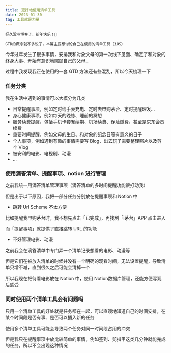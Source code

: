 ```yaml
---
title: 更好地使用清单工具
date: 2023-01-30
tag: 工具就是力量
---
```


```
好久没写博客了，新年快乐！🧨

GTD的概念就不多说了，本篇主要想讨论自己在使用的清单工具（iOS）
```

今年过年发生了很多事情，安排我和对象父母的第一次线下见面、确定了和对象的终身大事、开始有意识地照顾自己的父母...

过程中我发现我正在使用的一套 GTD 方法还有些混乱，所以今天梳理一下

### 任务分类

我在生活中遇到的事情可以大概分为几类

- 日常提醒事项，例如定时给手表充电、定时去申购茅台、定时提醒理发...
- 身心健康事项，例如每天的晚练、睡前的冥想
- 服务续费提醒，包括手机卡套餐续期、机场续费、保险缴费，甚至是京东会员续费
- 重要时间提醒，例如父母的生日、和对象的纪念日等有意义的日子
- 个人事项，例如遇到有趣的事情需要写 Blog、出去玩了需要整理照片以及剪个 Vlog
- 被安利的电影、电视剧、动漫
- ...

### 使用滴答清单、提醒事项、notion 进行管理

之前我统一用滴答清单管理事项（滴答清单的多时间提醒功能很打动我）

但是出于以下原因，我把一部分任务分别放在提醒事项和 Notion 中

- 跳转 Url Scheme 不太方便

比如提醒我申购茅台时，我不想先点击「已完成」，再找到「i茅台」APP 点击进入

而「提醒事项」就提供了直接跳转 URL 的功能

- 不好管理电影、动漫

之前我会在滴答清单中专门弄一个清单记录想看的电影、动漫等

但是它们在被放入清单的时候并没有一个明确的观看时间，无法设置提醒，导致清单只增不减，直到很久之后可能会清掉一个

所以我现在把待看电影放在 Notion 中，使用 Notion数据库管理，还能方便写观后感受

### 同时使用两个清单工具会有问题吗

只用一个清单工具的好处就是任务都在一起，可以直观地知道自己的时间安排，在某个时间段是否有事、是否可以插入新的任务

使用多个清单工具可能会导致两个任务对同一时间段占用的冲突

但是我只在提醒事项中放比较简单的事情，例如签到、剪指甲这类几分钟就能完成的任务，所以不会出现这种情况
